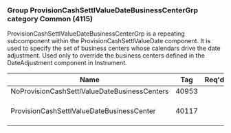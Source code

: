 ### Group ProvisionCashSettlValueDateBusinessCenterGrp category Common (4115)

ProvisionCashSettlValueDateBusinessCenterGrp is a repeating subcomponent within the ProvisionCashSettlValueDate component. It is used to specify the set of business centers whose calendars drive the date adjustment. Used only to override the business centers defined in the DateAdjustment component in Instrument.

| Name                                         | Tag   | Req'd | Documentation                                                       |
|----------------------------------------------|-------|----------|---------------------------------------------------------------------|
| NoProvisionCashSettlValueDateBusinessCenters | 40953 |       |                                                                     |
| ProvisionCashSettlValueDateBusinessCenter    | 40117 |       | Required if NoProvisionCashSettlValueDatBusinessCenters(40953) > 0. |

